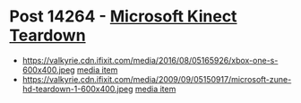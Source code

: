 # Post 14264 - [Microsoft Kinect Teardown](https://www.ifixit.com/News/14264/microsoft-kinect-teardown)

- https://valkyrie.cdn.ifixit.com/media/2016/08/05165926/xbox-one-s-600x400.jpeg [media item](media-27746.md)
- https://valkyrie.cdn.ifixit.com/media/2009/09/05150917/microsoft-zune-hd-teardown-1-600x400.jpeg [media item](media-28629.md)